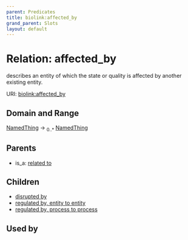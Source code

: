 ```yaml
---
parent: Predicates
title: biolink:affected_by
grand_parent: Slots
layout: default
---
```


# Relation: affected_by


describes an entity of which the state or quality is affected by another existing entity.

URI: [biolink:affected_by](https://w3id.org/biolink/vocab/affected_by)

## Domain and Range

[NamedThing](NamedThing.md) ->  <sub>0..*</sub> [NamedThing](NamedThing.md)

## Parents

 *  is_a: [related to](related_to.md)

## Children

 *  [disrupted by](disrupted_by.md)
 *  [regulated by, entity to entity](regulated_by_entity_to_entity.md)
 *  [regulated by, process to process](regulated_by_process_to_process.md)

## Used by

